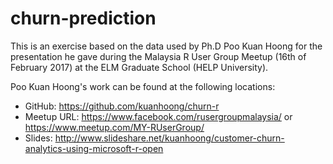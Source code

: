 # churn-prediction

This is an exercise based on the data used by Ph.D Poo Kuan Hoong for the presentation he gave during the Malaysia R User Group Meetup (16th of February 2017) at the ELM Graduate School (HELP University).

Poo Kuan Hoong's work can be found at the following locations:
- GitHub: https://github.com/kuanhoong/churn-r
- Meetup URL: https://www.facebook.com/rusergroupmalaysia/ or https://www.meetup.com/MY-RUserGroup/ 
- Slides: http://www.slideshare.net/kuanhoong/customer-churn-analytics-using-microsoft-r-open
